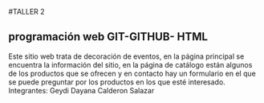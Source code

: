 #TALLER 2
## programación web GIT-GITHUB- HTML
Este sitio web trata de decoración de eventos, en la página principal se encuentra la información del sitio, en la página de catálogo están algunos de los productos que se ofrecen y en contacto hay un formulario en el que se puede preguntar por los productos en los que esté interesado. Integrantes: Geydi Dayana Calderon Salazar